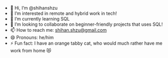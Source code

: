 - 👋 Hi, I’m @shihanshzu
- 👀 I’m interested in remote and hybrid work in tech!
- 🌱 I’m currently learning SQL
- 💞️ I’m looking to collaborate on beginner-friendly projects that uses SQL!
- 📫 How to reach me: shihan.shzu@gmail.com
- 😄 Pronouns: he/him
- ⚡ Fun fact: I have an orange tabby cat, who would much rather have me work from home 😻

<!---
shihanshzu/shihanshzu is a ✨ special ✨ repository because its `README.md` (this file) appears on your GitHub profile.
You can click the Preview link to take a look at your changes.
--->
